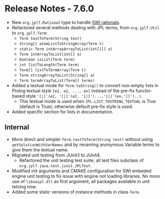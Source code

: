 # Release Notes - 7.6.0

- New `org.jpl7.Rational` type to handle [SWI rationals](https://www.swi-prolog.org/pldoc/man?section=rational).
- Refactored several methods dealing with JPL terms, from `org.jpl7.Util` to `org.jpl7.Term`:
    - `Term textToTerm(String text)`
    - `String[] atomListToStringArray(Term t)` 
    - `static Term intArrayArrayToList(int[][] a)`
    - `Term intArrayToList(int[] a)`
    - `boolean isList(Term term)`
    - `int listToLength(Term term)`
    - `Term[] listToTermArray(Term t)`
    - `Term stringArrayToList(String[] a)`
    - `Term termArrayToList(Term[] terms)`
- Added a textual mode for `Term.toString()` to convert non-empty lists in Prolog textual style `[e2, e2, ..., en]` instead of the pre-fix functor-based style `'[|]'(e1, '[|]'(e2, '[|]'(...,'[|]'(en,'[]')..)`.
    - This textual mode is used when `JPL.LIST_TOSTRING_TEXTUAL` is True (default is True); otherwise default pre-fix style is used.
- Added specific section for lists in documentation.
        
## Internal

- More direct and simpler `Term.textToTerm(String text)` without using 
`getSolutionWithVarNames` and by renaming anonymous Variable terms to give them the textual name.
- Migrated unit testing from JUnit3 to JUnit4. 
    - Refactored the unit testing test suite; all test files subclass of `org.jpl7.java.test.junit.JPLTest`.
- Modified init arguments and CMAKE configuration for SWI embeded engine unit testing to fix issue with engine not loading libraries. No more use of `libswipl.dll` as first argument; all packages available in unit tetsing now.
- Added some static versions of instance methods in class `Term`.